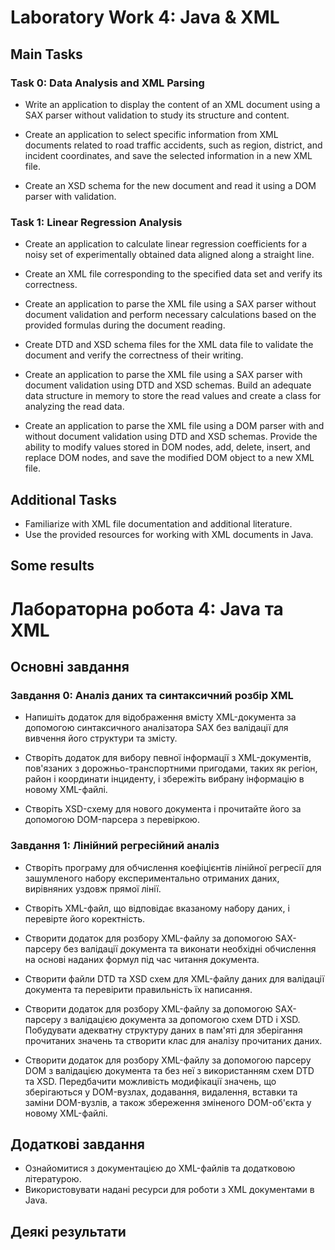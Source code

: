 # Laboratory Work 4: Java & XML

## Main Tasks

### Task 0: Data Analysis and XML Parsing

- Write an application to display the content of an XML document using a SAX parser without validation to study its structure and content.
- Create an application to select specific information from XML documents related to road traffic accidents, such as region, district, and incident coordinates, and save the selected information in a new XML file.

- Create an XSD schema for the new document and read it using a DOM parser with validation.

### Task 1: Linear Regression Analysis

- Create an application to calculate linear regression coefficients for a noisy set of experimentally obtained data aligned along a straight line.
- Create an XML file corresponding to the specified data set and verify its correctness.

- Create an application to parse the XML file using a SAX parser without document validation and perform necessary calculations based on the provided formulas during the document reading.
- Create DTD and XSD schema files for the XML data file to validate the document and verify the correctness of their writing.

- Create an application to parse the XML file using a SAX parser with document validation using DTD and XSD schemas. Build an adequate data structure in memory to store the read values and create a class for analyzing the read data.
- Create an application to parse the XML file using a DOM parser with and without document validation using DTD and XSD schemas. Provide the ability to modify values stored in DOM nodes, add, delete, insert, and replace DOM nodes, and save the modified DOM object to a new XML file.

## Additional Tasks

- Familiarize with XML file documentation and additional literature.
- Use the provided resources for working with XML documents in Java.

## Some results

# Лабораторна робота 4: Java та XML

## Основні завдання

### Завдання 0: Аналіз даних та синтаксичний розбір XML

- Напишіть додаток для відображення вмісту XML-документа за допомогою синтаксичного аналізатора SAX без валідації для вивчення його структури та змісту.
- Створіть додаток для вибору певної інформації з XML-документів, пов'язаних з дорожньо-транспортними пригодами, таких як регіон, район і координати інциденту, і збережіть вибрану інформацію в новому XML-файлі.

- Створіть XSD-схему для нового документа і прочитайте його за допомогою DOM-парсера з перевіркою.

### Завдання 1: Лінійний регресійний аналіз

- Створіть програму для обчислення коефіцієнтів лінійної регресії для зашумленого набору експериментально отриманих даних, вирівняних уздовж прямої лінії.
- Створіть XML-файл, що відповідає вказаному набору даних, і перевірте його коректність.

- Створити додаток для розбору XML-файлу за допомогою SAX-парсеру без валідації документа та виконати необхідні обчислення на основі наданих формул під час читання документа.
- Створити файли DTD та XSD схем для XML-файлу даних для валідації документа та перевірити правильність їх написання.

- Створити додаток для розбору XML-файлу за допомогою SAX-парсеру з валідацією документа за допомогою схем DTD і XSD. Побудувати адекватну структуру даних в пам'яті для зберігання прочитаних значень та створити клас для аналізу прочитаних даних.
- Створити додаток для розбору XML-файлу за допомогою парсеру DOM з валідацією документа та без неї з використанням схем DTD та XSD. Передбачити можливість модифікації значень, що зберігаються у DOM-вузлах, додавання, видалення, вставки та заміни DOM-вузлів, а також збереження зміненого DOM-об'єкта у новому XML-файлі.

## Додаткові завдання

- Ознайомитися з документацією до XML-файлів та додатковою літературою.
- Використовувати надані ресурси для роботи з XML документами в Java.

## Деякі результати